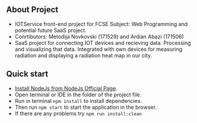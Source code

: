 ## About Project

- IOTService front-end project for FCSE Subject: Web Programming and potential future SaaS project.
- Conrtibutors: 
 Metodija Novkovski (171529) and Ardian Abazi (171506)
- SaaS project for connecting IOT devices and recieving data. Processing and visualizing that data. Integrated with own devices for measuring radiation and displaying a radiation heat map in our city.

## Quick start

- [Install NodeJs from NodeJs Official Page](https://nodejs.org/en/).
- Open terminal or IDE in the folder of the project file.
- Run in terminal `npm install` to install dependencies.
- Then run `npm start` to start the application in the browser.
- If there are any problems try `npm run install:clean`
